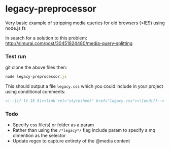 legacy-preprocessor
===================

Very basic example of stripping media queries for old browsers (<IE9) using node.js fs

In search for a solution to this problem: http://simurai.com/post/30451824480/media-query-splitting

### Test run
git clone the above files then:
```js
node legacy-preprocessor.js
```

This should output a file ```legacy.css``` which you could include in your project using conditional comments:
```html
<!--[if lt IE 9]><link rel="stylesheet" href="legacy.css"><![endif]-->
```

### Todo
* Specify css file(s) or folder as a param
* Rather than using the ```/*legacy*/``` flag include param to specify a mq dimention as the selector
* Update regex to capture entirety of the @media content